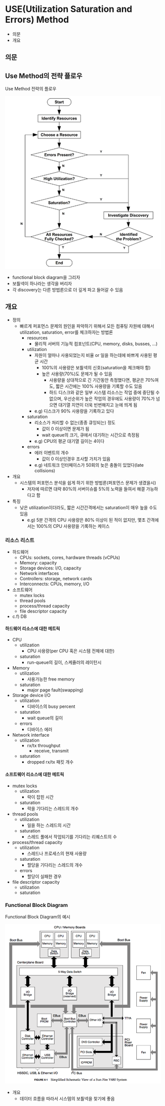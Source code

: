 # USE(Utilization Saturation and Errors) Method

- 의문
- 개요

## 의문

## Use Method의 전략 플로우

Use Method 전략의 플로우

![](./images/use_method/usemethod_flow.png)

- functional block diagram을 그리자
- 보틀넥이 하나라는 생각을 버리자
- 각 discovery는 다른 방법론으로 더 깊게 파고 들어갈 수 있음

## 개요

- 정의
  - 빠르게 퍼포먼스 문제의 원인을 파악하기 위해서 모든 컴퓨팅 자원에 대해서 utilization, saturation, error를 체크하자는 방법론
    - resources
      - 물리적 서버의 기능적 컴포넌트(CPU, memory, disks, busses, ...)
    - utilization
      - 자원이 얼마나 사용되었는지 비율 or 일을 하는데에 바쁘게 사용된 평균 시간
        - 100%의 사용량은 보틀넥의 신호(saturation을 체크해야 함)
        - 높은 사용량(70%)도 문제가 될 수 있음
          - 사용량을 상대적으로 긴 기간동안 측정했다면, 평균은 70%여도, 짧은 시간에는 100% 사용량을 기록할 수도 있음
          - 하드 디스크와 같은 일부 시스템 리소스는 작업 중에 중단될 수 없으며, 우선순위가 높은 작업의 경우에도 사용량이 70%가 넘으면 대기열 지연이 더욱 빈번해지고 눈에 띄게 됨
      - e.g) 디스크가 90% 사용량을 기록하고 있다
    - saturation
      - 리소스가 처리할 수 없는(종종 큐잉되는) 정도
        - 값이 0 이상이면 문제가 됨
        - wait queue의 크기, 큐에서 대기하는 시간으로 측정됨
      - e.g) CPU의 평균 대기열 길이는 4이다
    - errors
      - 에러 이벤트의 개수
        - 값이 0 이상인경우 조사할 가치가 있음
      - e.g) 네트워크 인터페이스가 50회의 늦은 충돌이 있었다(late collisions)
- 개요
  - 시스템의 퍼포먼스 분석을 쉽게 하기 위한 방법론(퍼포먼스 문제가 생겼을시)
    - 저자에 따르면 대략 80%의 서버이슈를 5%의 노력을 들여서 해결 가능하다고 함
- 특징
  - 낮은 utilization이더라도, 짧은 시간간격에서는 saturation이 매우 높을 수도 있음
    - e.g) 5분 간격의 CPU 사용량은 80% 이상이 된 적이 없지만, 몇초 간격에서는 100%의 CPU 사용량을 기록하는 케이스

### 리소스 리스트

- 하드웨어
  - CPUs: sockets, cores, hardware threads (vCPUs)
  - Memory: capacity
  - Storage devices: I/O, capacity
  - Network interfaces
  - Controllers: storage, network cards
  - Interconnects: CPUs, memory, I/O
- 소프트웨어
  - mutex locks
  - thread pools
  - process/thread capacity
  - file descriptor capacity
- c.f) DB

#### 하드웨어 리소스에 대한 메트릭

- CPU
  - utilization
    - CPU 사용량(per CPU 혹은 시스템 전체에 대한)
  - saturation
    - run-queue의 길이, 스케쥴러의 레이턴시
- Memory
  - utilization
    - 사용가능한 free memory
  - saturation
    - major page fault(swapping)
- Storage device I/O
  - utilization
    - 디바이스의 busy percent
  - saturation
    - wait queue의 길이
  - errors
    - 디바이스 에러
- Network interface
  - utilization
    - rx/tx throughput
      - receive, transmit
  - saturation
    - dropped rx/tx 패킷 개수

#### 소프트웨어 리소스에 대한 메트릭

- mutex locks
  - utilization
    - 락이 잡힌 시간
  - saturation
    - 락을 기다리는 스레드의 개수
- thread pools
  - utilization
    - 일을 하는 스레드의 시간
  - saturation
    - 스레드 풀에서 작업되기를 기다리는 리퀘스트의 수
- process/thread capacity
  - utilization
    - 스레드나 프로세스의 현재 사용량
  - saturation
    - 할당을 기다리는 스레드의 개수
  - errors
    - 할당이 실패한 경우
- file descriptor capacity
  - utilization
  - saturation

### Functional Block Diagram

Functional Block Diagram의 예시

![](./images/use_method/functional_block_diagram_example1.png)

- 개요
  - 데이터 흐름을 따라서 시스템의 보틀넥을 찾기에 좋음
